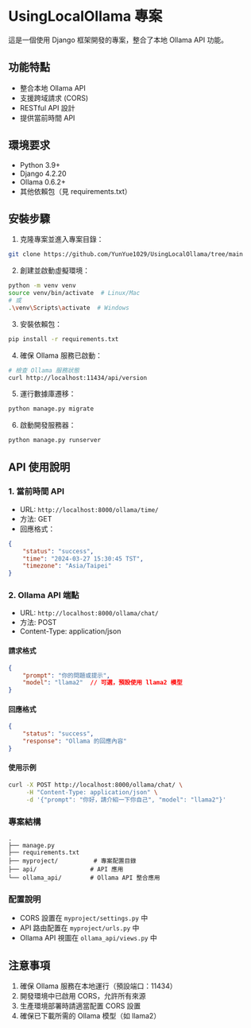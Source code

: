 # UsingLocalOllama 專案

這是一個使用 Django 框架開發的專案，整合了本地 Ollama API 功能。

## 功能特點

- 整合本地 Ollama API
- 支援跨域請求 (CORS)
- RESTful API 設計
- 提供當前時間 API

## 環境要求

- Python 3.9+
- Django 4.2.20
- Ollama 0.6.2+
- 其他依賴包（見 requirements.txt）

## 安裝步驟

1. 克隆專案並進入專案目錄：
```bash
git clone https://github.com/YunYue1029/UsingLocalOllama/tree/main
```

2. 創建並啟動虛擬環境：
```bash
python -m venv venv
source venv/bin/activate  # Linux/Mac
# 或
.\venv\Scripts\activate  # Windows
```

3. 安裝依賴包：
```bash
pip install -r requirements.txt
```

4. 確保 Ollama 服務已啟動：
```bash
# 檢查 Ollama 服務狀態
curl http://localhost:11434/api/version
```

5. 運行數據庫遷移：
```bash
python manage.py migrate
```

6. 啟動開發服務器：
```bash
python manage.py runserver
```

## API 使用說明

### 1. 當前時間 API

- URL: `http://localhost:8000/ollama/time/`
- 方法: GET
- 回應格式：
```json
{
    "status": "success",
    "time": "2024-03-27 15:30:45 TST",
    "timezone": "Asia/Taipei"
}
```

### 2. Ollama API 端點

- URL: `http://localhost:8000/ollama/chat/`
- 方法: POST
- Content-Type: application/json

#### 請求格式
```json
{
    "prompt": "你的問題或提示",
    "model": "llama2"  // 可選，預設使用 llama2 模型
}
```

#### 回應格式
```json
{
    "status": "success",
    "response": "Ollama 的回應內容"
}
```

#### 使用示例
```bash
curl -X POST http://localhost:8000/ollama/chat/ \
     -H "Content-Type: application/json" \
     -d '{"prompt": "你好，請介紹一下你自己", "model": "llama2"}'
```

### 專案結構
```
.
├── manage.py
├── requirements.txt
├── myproject/          # 專案配置目錄
├── api/               # API 應用
└── ollama_api/        # Ollama API 整合應用
```

### 配置說明

- CORS 設置在 `myproject/settings.py` 中
- API 路由配置在 `myproject/urls.py` 中
- Ollama API 視圖在 `ollama_api/views.py` 中

## 注意事項

1. 確保 Ollama 服務在本地運行（預設端口：11434）
2. 開發環境中已啟用 CORS，允許所有來源
3. 生產環境部署時請適當配置 CORS 設置
4. 確保已下載所需的 Ollama 模型（如 llama2）
